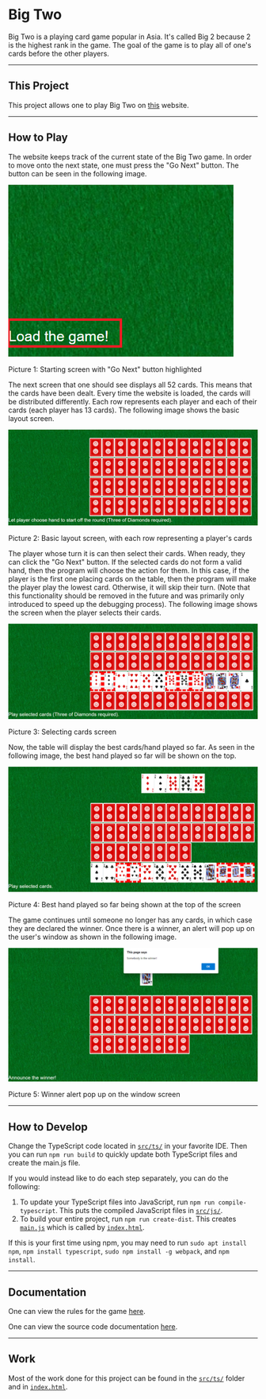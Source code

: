 # Big Two

Big Two is a playing card game popular in Asia.
It's called Big 2 because 2 is the highest rank in the game.
The goal of the game is to play all of one's cards before the other players.

---

## This Project

This project allows one to play Big Two on [this](https://tabiosg.github.io/big-two/) website.

---

## How to Play

The website keeps track of the current state of the Big Two game.
In order to move onto the next state, one must press the "Go Next" button.
The button can be seen in the following image.

![Starting screen with "Go Next" button highlighted](src/images/demo/starting_screen.png)

Picture 1: Starting screen with "Go Next" button highlighted

The next screen that one should see displays all 52 cards. This means that the cards have been dealt.
Every time the website is loaded, the cards will be distributed differently.
Each row represents each player and each of their cards (each player has 13 cards). The following image
shows the basic layout screen.

![Basic layout screen](src/images/demo/basic_layout.png)

Picture 2: Basic layout screen, with each row representing a player's cards

The player whose turn it is can then select their cards. When ready, they can click the "Go Next" button.
If the selected cards do not form a valid hand, then the program will choose the action for them.
In this case, if the player is the first one placing cards on the table, then the program will make the
player play the lowest card. Otherwise, it will skip their turn. (Note that this functionality should be removed in the future
and was primarily only introduced to speed up the debugging process).
The following image shows the screen when the player selects their cards.

![Selecting cards screen](src/images/demo/selecting_cards.png)

Picture 3: Selecting cards screen

Now, the table will display the best cards/hand played so far.
As seen in the following image, the best hand played so far will be shown on the top.

![Best hand played so far is shown on the top of the screen](src/images/demo/follow_up.png)

Picture 4: Best hand played so far being shown at the top of the screen

The game continues until someone no longer has any cards, in which case they are declared the winner. Once there is a winner,
an alert will pop up on the user's window as shown in the following image.

![Winner pop up on the window screen](src/images/demo/winner.png)

Picture 5: Winner alert pop up on the window screen

---

## How to Develop

Change the TypeScript code located in [```src/ts/```](src/ts/) in your favorite IDE. Then you can run ```npm run build``` to quickly update both TypeScript files and create the main.js file.

If you would instead like to do each step separately, you can do the following:
1. To update your TypeScript files into JavaScript, run ```npm run compile-typescript```.
This puts the compiled JavaScript files in [```src/js/```](src/js/).
2. To build your entire project, run ```npm run create-dist```. This creates [```main.js```](dist/main.js) which is called by [```index.html```](index.html).

If this is your first time using npm, you may need to run ```sudo apt install npm```, ```npm install typescript```, ```sudo npm install -g webpack```, and ```npm install```.

---

## Documentation

One can view the rules for the game [here](https://github.com/tabiosg/big-two/blob/main/rules/README.md).

One can view the source code documentation [here](https://github.com/tabiosg/big-two/blob/main/src/README.md).

---

## Work

Most of the work done for this project can be found in the [```src/ts/```](src/ts/) folder and in [```index.html```](index.html).

